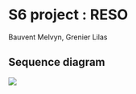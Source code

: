 # S6 project : RESO 
Bauvent Melvyn, Grenier Lilas 

## Sequence diagram 
[![](https://mermaid.ink/img/pako:eNqtV02P2yAQ_SvIJ0dy-gN8WCnqXnqpVkpPVS4Uj2O0MaRAElWr_e8F4w8gmMTZcEkgM28eM8ODfGSEV5CVmYS_J2AEXineC9zuGNJjC-IMAq1fXtAPBmrLyTuoTSVAyhIxuFyt5rj7KNCRC7WyIKENWhs8C10i63AVTnZfrRt6xaojZac2sr_Wx-0jJpz94K7hjlnnA-dHVHOBAJMGkQMFpuwvAcWaCqnesBfETn2Gdi3_c6prEAWyn98OwPaqWU3I83A-Z8cuSiuZOQEE6BlyB8Sh8JMrQNwAWbwiDaYa6A0QvmCqJMKo1VXAexiSaQYmip6xRv4e5NLOO9I2zfGKRevtsE75dpnr45SeZZRGkPf76zhkatO3v529TYfAjFhVR25j4iK0Uv1smphVee8eLaZFuqOYNj8doKll1yQDMaS4U3C3vncdCc1zP4rE4q4fa7dx1GJhbFOML0Q27tG4qhGAqwWt63eKNgjaJAXoM3Mto9x-dQY9DTvJXadV5JRas5QoWAvv_BO9osA0jYlkQ3QiqhoqkTwCoTUlo5pO6DG1HVrOqbMZRywGZEkr8H80o9-tt_GKI8lb0DTYPukhTY1nuud-FXC7tHA6Z3Udez7g2tvBZDfP_3YfdiIxQUX4THW2qMWkTabQQ-Z7bQhUIbwmu45i1ago0Xo9Q3jzVWQrSaG1G9kweTEyluCUTuhwk7pwyawOKjwW1lHc6-vTxdApf_wkUEZ4q5v_eQ-VYSSR3SYuA9Mk30TWp6T7eA83c5h2VAvePqWfx2hp_XE80tmcuT0XlCLs_-AifYxReKc-zse_Xp_7NHN3XDjxlipH9HAuEo2Zp9oysQgk-Eor0LTiz-5-b5MDl-DWtYLZR_x9R_cGqPvmGNVueMfcfgH30FmRtSBaTCv9f_bDgOwynbcWdlmpv1ZYvO-yHfvUdvik-PYfI1mpxAmKTPDTvsnKGh-knp2OlWbV_xMeV4-Y_eZ8mH_-B61W3to?type=png)](https://mermaid.live/edit#pako:eNqtV02P2yAQ_SvIJ0dy-gN8WCnqXnqpVkpPVS4Uj2O0MaRAElWr_e8F4w8gmMTZcEkgM28eM8ODfGSEV5CVmYS_J2AEXineC9zuGNJjC-IMAq1fXtAPBmrLyTuoTSVAyhIxuFyt5rj7KNCRC7WyIKENWhs8C10i63AVTnZfrRt6xaojZac2sr_Wx-0jJpz94K7hjlnnA-dHVHOBAJMGkQMFpuwvAcWaCqnesBfETn2Gdi3_c6prEAWyn98OwPaqWU3I83A-Z8cuSiuZOQEE6BlyB8Sh8JMrQNwAWbwiDaYa6A0QvmCqJMKo1VXAexiSaQYmip6xRv4e5NLOO9I2zfGKRevtsE75dpnr45SeZZRGkPf76zhkatO3v529TYfAjFhVR25j4iK0Uv1smphVee8eLaZFuqOYNj8doKll1yQDMaS4U3C3vncdCc1zP4rE4q4fa7dx1GJhbFOML0Q27tG4qhGAqwWt63eKNgjaJAXoM3Mto9x-dQY9DTvJXadV5JRas5QoWAvv_BO9osA0jYlkQ3QiqhoqkTwCoTUlo5pO6DG1HVrOqbMZRywGZEkr8H80o9-tt_GKI8lb0DTYPukhTY1nuud-FXC7tHA6Z3Udez7g2tvBZDfP_3YfdiIxQUX4THW2qMWkTabQQ-Z7bQhUIbwmu45i1ago0Xo9Q3jzVWQrSaG1G9kweTEyluCUTuhwk7pwyawOKjwW1lHc6-vTxdApf_wkUEZ4q5v_eQ-VYSSR3SYuA9Mk30TWp6T7eA83c5h2VAvePqWfx2hp_XE80tmcuT0XlCLs_-AifYxReKc-zse_Xp_7NHN3XDjxlipH9HAuEo2Zp9oysQgk-Eor0LTiz-5-b5MDl-DWtYLZR_x9R_cGqPvmGNVueMfcfgH30FmRtSBaTCv9f_bDgOwynbcWdlmpv1ZYvO-yHfvUdvik-PYfI1mpxAmKTPDTvsnKGh-knp2OlWbV_xMeV4-Y_eZ8mH_-B61W3to)